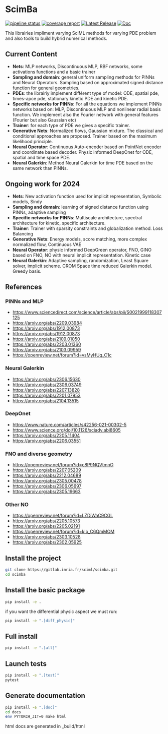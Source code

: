 # ScimBa

[![pipeline status](https://gitlab.inria.fr/scimba/scimba/badges/main/pipeline.svg)](https://gitlab.inria.fr/scimba/scimba/-/commits/main)
[![coverage report](https://gitlab.inria.fr/scimba/scimba/badges/main/coverage.svg)](https://sciml.gitlabpages.inria.fr/scimba/coverage)
[![Latest Release](https://gitlab.inria.fr/scimba/scimba/-/badges/release.svg)](https://gitlab.inria.fr/scimba/scimba/-/releases)
[![Doc](https://img.shields.io/badge/doc-sphinx-blue)](hhttps://scimba.gitlabpages.inria.fr/scimba/)

This librairies impliment varying SciML methods for varying PDE problem and also tools to build hybrid numerical methods.

## Current Content

- **Nets**: MLP networks, Discontinuous MLP, RBF networks, some activations functions and a basic trainer
- **Sampling and domain**: general uniform sampling methods for PINNs and Neural Operators. Sampling based on approximated signed distance function for general geometries.
- **PDEs**: the librairiy implement différent type of model: ODE, spatial pde, times-apce pde, stationary kinetic PDE and kinetic PDE.
- **Specific networks for PINNs**: For all the equations we implement PINNs networks based on: MLP, Discontinuous MLP and nonlinear radial basis function.
We implement also the Fourier network with general features (Fourier but also Gaussian etc)
- **Trainer**: for each type of PDE we gives a specific trainer.
- **Generative Nets**: Normalized flows, Gaussian mixture. The classical and conditional approaches are proposed. Trainer based on the maximum likelihood principle.
- **Neural Operator**: Continuous Auto-encoder based on PointNet encoder and coordinate based decoder. Physic informed DeepOnet for ODE, spatial and time space PDE.
- **Neural Galerkin**: Method Neural Galerkin for time PDE based on the same network than PINNs.


## Ongoing work for 2024
- **Nets**: New activation function used for implicit representation, Symbolic models, Sindy
- **Sampling and domain**: learning of signed distance function using PINNs, adaptive sampling
- **Specific networks for PINNs**: Multiscale architecture, spectral architecture for kinetic, specific architecture.
- **Trainer**: Trainer with sparsity constraints and globalization method. Loss Balancing
- **Generative Nets**: Energy models, score matching, more complex normalized flow, Continuous VAE
- **Neural Operator**: physic informed DeepGreen operator, FNO, GINO based on FNO, NO with neural implicit representation. Kinetic case
- **Neural Galerkin**: Adaptive sampling, randomization, Least Square solver, implicit scheme. CROM Space time reduced Galerkin model. Greedy basis.


## References

### PINNs and MLP

- https://www.sciencedirect.com/science/article/abs/pii/S0021999118307125
- https://arxiv.org/abs/2209.03984
- https://arxiv.org/abs/1912.00873
- https://arxiv.org/abs/1912.00873
- https://arxiv.org/abs/2109.01050
- https://arxiv.org/abs/2203.01360
- https://arxiv.org/abs/2103.09959
- https://openreview.net/forum?id=vsMyHUq_C1c

### Neural Galerkin

- https://arxiv.org/abs/2306.15630
- https://arxiv.org/abs/2306.03749
- https://arxiv.org/abs/2207.13828
- https://arxiv.org/abs/2201.07953
- https://arxiv.org/abs/2104.13515

### DeepOnet

- https://www.nature.com/articles/s42256-021-00302-5
- https://www.science.org/doi/10.1126/sciadv.abi8605
- https://arxiv.org/abs/2205.11404
- https://arxiv.org/abs/2206.03551

### FNO and diverse geometry

- https://openreview.net/forum?id=c8P9NQVtmnO
- https://arxiv.org/abs/2207.05209
- https://arxiv.org/abs/2212.04689
- https://arxiv.org/abs/2305.00478
- https://arxiv.org/abs/2306.05697
- https://arxiv.org/abs/2305.19663

### Other NO

- https://openreview.net/forum?id=LZDiWaC9CGL
- https://arxiv.org/abs/2205.10573
- https://arxiv.org/abs/2205.02191
- https://openreview.net/forum?id=kIo_C6QmMOM
- https://arxiv.org/abs/2303.10528
- https://arxiv.org/abs/2302.05925

## Install the project

```bash
git clone https://gitlab.inria.fr/sciml/scimba.git
cd scimba
```

## Install the basic package

```bash
pip install -e .
```

if you want the differential physic aspect we must run:

```bash
pip install -e ".[diff_physic]"
```

## Full install

```bash
pip install -e ".[all]"
```

## Launch tests

```bash
pip install -e ".[test]"
pytest
```

## Generate documentation

```bash
pip install -e ".[doc]"
cd docs
env PYTORCH_JIT=0 make html
```
html docs are generated in \_build/html
